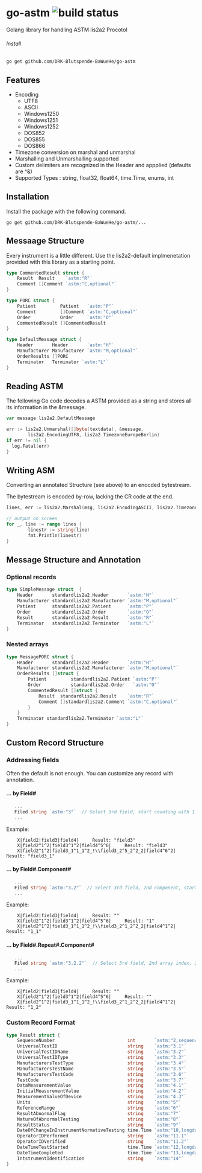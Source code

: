 # go-astm ![build status](https://travis-ci.org/78bit/uuid.svg?branch=master)

Golang library for handling ASTM lis2a2 Procotol

###### Install
`go get github.com/DRK-Blutspende-BaWueHe/go-astm`

## Features
  - Encoding 
    - UTF8 
    - ASCII
    - Windows1250 
    - Windows1251 
    - Windows1252 
    - DOS852 
    - DOS855 
    - DOS866 
  - Timezone conversion on marshal and unmarshal
  - Marshalling and Unmarshalling supported
  - Custom delimiters are recognized in the Header and appplied (defaults are \^&)
  - Supported Types : string, float32, float64, time.Time, enums, int

## Installation

Install the package with the following command.

``` shell
go get github.com/DRK-Blutspende-BaWueHe/go-astm/...
```

## Messaage Structure

Every instrument is a little different. Use the lis2a2-default implmenetation provided with this library as a starting point.

``` go
type CommentedResult struct {
	Result  Result    `astm:"R"`
	Comment []Comment `astm:"C,optional"`
}

type PORC struct {
	Patient         Patient   `astm:"P"`
	Comment         []Comment `astm:"C,optional"`
	Order           Order     `astm:"O"`
	CommentedResult []CommentedResult
}

type DefaultMessage struct {
	Header       Header       `astm:"H"`
	Manufacturer Manufacturer `astm:"M,optional"`
	OrderResults []PORC
	Terminator   Terminator `astm:"L"`
}
```

## Reading ASTM

The following Go code decodes a ASTM provided as a string and stores all its information in the &message.

``` go
var message lis2a2.DefaultMessage

err := lis2a2.Unmarshal([]byte(textdata), &message,
		lis2a2.EncodingUTF8, lis2a2.TimezoneEuropeBerlin)
if err != nil {
  log.Fatal(err)		
}
```

## Writing ASM

Converting an annotated Structure (see above) to an enocded bytestream. 

The bytestream is encoded by-row, lacking the CR code at the end. 

``` go
lines, err := lis2a2.Marshal(msg, lis2a2.EncodingASCII, lis2a2.TimezoneEuropeBerlin, lis2a2.ShortNotation)

// output on screen
for _, line := range lines {
		linestr := string(line)
		fmt.Println(linestr)
}
```
## Message Structure and Annotation

### Optional records
``` go
type SimpleMessage struct  {
	Header       standardlis2a2.Header       `astm:"H"`
	Manufacturer standardlis2a2.Manufacturer `astm:"M,optional"`
	Patient      standardlis2a2.Patient      `astm:"P"`
	Order        standardlis2a2.Order        `astm:"O"`
	Result       standardlis2a2.Result       `astm:"R"`
	Terminator   standardlis2a2.Terminator   `astm:"L"`
}
```

### Nested arrays
``` go
type MessagePORC struct {
	Header       standardlis2a2.Header       `astm:"H"`
	Manufacturer standardlis2a2.Manufacturer `astm:"M,optional"`
	OrderResults []struct {
		Patient         standardlis2a2.Patient `astm:"P"`
		Order           standardlis2a2.Order   `astm:"O"`
		CommentedResult []struct {
			Result  standardlis2a2.Result    `astm:"R"`
			Comment []standardlis2a2.Comment `astm:"C,optional"`
		}
	}
	Terminator standardlis2a2.Terminator `astm:"L"`
}
```

## Custom Record Structure

### Addressing fields 
Often the default is not enough. You can customize any record with annotation. 

#### ... by Field#
``` go
   ...
   Filed string `astm:"3"`  // Select 3rd field, start counting with 1
   ...
```
Example:
``` text
	X|field2|field3|field4|		Result: "field3"
	X|field2^1^2|field3^1^2|field4^5^6|		Result: "field3"	
	X|field2^1^2|field3_1^1_1^2_!\\field3_2^5_2^2_2|field4^6^2|		Result: "field3_1"
```

#### ... by Field#.Component#
``` go
   ...
   Filed string `astm:"3.2"`  // Select 3rd field, 2nd component, start counting with 1
   ...
```
Example:
``` text
	X|field2|field3|field4|		Result: ""	
	X|field2^1^2|field3^1^2|field4^5^6|		Result: "1"	
	X|field2^1^2|field3_1^1_1^2_!\\field3_2^1_2^2_2|field4^1^2|		Result: "1_1"
```
#### ... by Field#.Repeat#.Component#
``` go
   ...
   Filed string `astm:"3.2.2"`  // Select 3rd field, 2nd array index, 2nd component, start counting with 1
   ...
```
Example:
``` text
	X|field2|field3|field4|		Result: ""	
	X|field2^1^2|field3^1^2|field4^5^6|		Result: ""	
	X|field2^1^2|field3_1^1_1^2_!\\field3_2^1_2^2_2|field4^1^2|		Result: "1_2"
```
### Custom Record Format
``` go
type Result struct {
	SequenceNumber                           int       `astm:"2,sequence"`   // sequence generates numbers when value is 0 
	UniversalTestID                          string    `astm:"3.1"`         
	UniversalTestIDName                      string    `astm:"3.2"`         
	UniversalTestIDType                      string    `astm:"3.3"`         
	ManufacturersTestType                    string    `astm:"3.4"`         
	ManufacturersTestName                    string    `astm:"3.5"`         
	ManufacturersTestCode                    string    `astm:"3.6"`         
	TestCode                                 string    `astm:"3.7"`         
	DataMeasurementValue                     string    `astm:"4.1"`         
	InitialMeasurementValue                  string    `astm:"4.2"`         
	MeasurementValueOfDevice                 string    `astm:"4.3"`         
	Units                                    string    `astm:"5"`           
	ReferenceRange                           string    `astm:"6"`           
	ResultAbnormalFlag                       string    `astm:"7"`           
	NatureOfAbnormalTesting                  string    `astm:"8"`           
	ResultStatus                             string    `astm:"9"`           
	DateOfChangeInInstrumentNormativeTesting time.Time `astm:"10,longdate"` 
	OperatorIDPerformed                      string    `astm:"11.1"`        
	OperatorIDVerified                       string    `astm:"11.2"`        
	DateTimeTestStarted                      time.Time `astm:"12,longdate"` 
	DateTimeCompleted                        time.Time `astm:"13,longdate"` 
	IntstrumentIdentification                string    `astm:"14"`          
}
```
